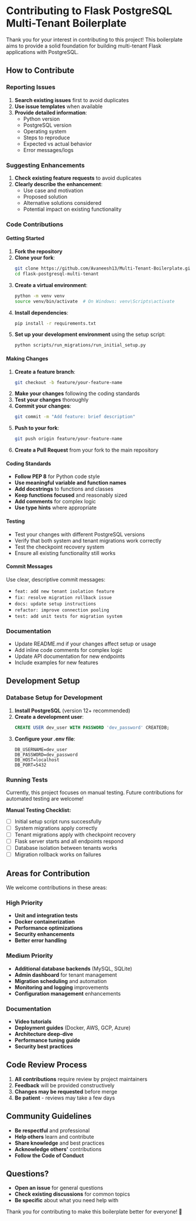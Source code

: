 # Contributing to Flask PostgreSQL Multi-Tenant Boilerplate

Thank you for your interest in contributing to this project! This boilerplate aims to provide a solid foundation for building multi-tenant Flask applications with PostgreSQL.

## How to Contribute

### Reporting Issues

1. **Search existing issues** first to avoid duplicates
2. **Use issue templates** when available
3. **Provide detailed information**:
   - Python version
   - PostgreSQL version
   - Operating system
   - Steps to reproduce
   - Expected vs actual behavior
   - Error messages/logs

### Suggesting Enhancements

1. **Check existing feature requests** to avoid duplicates
2. **Clearly describe the enhancement**:
   - Use case and motivation
   - Proposed solution
   - Alternative solutions considered
   - Potential impact on existing functionality

### Code Contributions

#### Getting Started

1. **Fork the repository**
2. **Clone your fork**:
   ```bash
   git clone https://github.com/Avaneesh13/Multi-Tenant-Boilerplate.git
   cd flask-postgresql-multi-tenant
   ```
3. **Create a virtual environment**:
   ```bash
   python -m venv venv
   source venv/bin/activate  # On Windows: venv\Scripts\activate
   ```
4. **Install dependencies**:
   ```bash
   pip install -r requirements.txt
   ```
5. **Set up your development environment** using the setup script:
   ```bash
   python scripts/run_migrations/run_initial_setup.py
   ```

#### Making Changes

1. **Create a feature branch**:
   ```bash
   git checkout -b feature/your-feature-name
   ```
2. **Make your changes** following the coding standards
3. **Test your changes** thoroughly
4. **Commit your changes**:
   ```bash
   git commit -m "Add feature: brief description"
   ```
5. **Push to your fork**:
   ```bash
   git push origin feature/your-feature-name
   ```
6. **Create a Pull Request** from your fork to the main repository

#### Coding Standards

- **Follow PEP 8** for Python code style
- **Use meaningful variable and function names**
- **Add docstrings** to functions and classes
- **Keep functions focused** and reasonably sized
- **Add comments** for complex logic
- **Use type hints** where appropriate

#### Testing

- Test your changes with different PostgreSQL versions
- Verify that both system and tenant migrations work correctly
- Test the checkpoint recovery system
- Ensure all existing functionality still works

#### Commit Messages

Use clear, descriptive commit messages:
- `feat: add new tenant isolation feature`
- `fix: resolve migration rollback issue`
- `docs: update setup instructions`
- `refactor: improve connection pooling`
- `test: add unit tests for migration system`

### Documentation

- Update README.md if your changes affect setup or usage
- Add inline code comments for complex logic
- Update API documentation for new endpoints
- Include examples for new features

## Development Setup

### Database Setup for Development

1. **Install PostgreSQL** (version 12+ recommended)
2. **Create a development user**:
   ```sql
   CREATE USER dev_user WITH PASSWORD 'dev_password' CREATEDB;
   ```
3. **Configure your .env file**:
   ```
   DB_USERNAME=dev_user
   DB_PASSWORD=dev_password
   DB_HOST=localhost
   DB_PORT=5432
   ```

### Running Tests

Currently, this project focuses on manual testing. Future contributions for automated testing are welcome!

**Manual Testing Checklist:**
- [ ] Initial setup script runs successfully
- [ ] System migrations apply correctly
- [ ] Tenant migrations apply with checkpoint recovery
- [ ] Flask server starts and all endpoints respond
- [ ] Database isolation between tenants works
- [ ] Migration rollback works on failures

## Areas for Contribution

We welcome contributions in these areas:

### High Priority
- **Unit and integration tests**
- **Docker containerization**
- **Performance optimizations**
- **Security enhancements**
- **Better error handling**

### Medium Priority
- **Additional database backends** (MySQL, SQLite)
- **Admin dashboard** for tenant management
- **Migration scheduling** and automation
- **Monitoring and logging** improvements
- **Configuration management** enhancements

### Documentation
- **Video tutorials**
- **Deployment guides** (Docker, AWS, GCP, Azure)
- **Architecture deep-dive**
- **Performance tuning guide**
- **Security best practices**

## Code Review Process

1. **All contributions** require review by project maintainers
2. **Feedback** will be provided constructively
3. **Changes may be requested** before merge
4. **Be patient** - reviews may take a few days

## Community Guidelines

- **Be respectful** and professional
- **Help others** learn and contribute
- **Share knowledge** and best practices
- **Acknowledge others'** contributions
- **Follow the Code of Conduct**

## Questions?

- **Open an issue** for general questions
- **Check existing discussions** for common topics
- **Be specific** about what you need help with

Thank you for contributing to make this boilerplate better for everyone! 🚀 